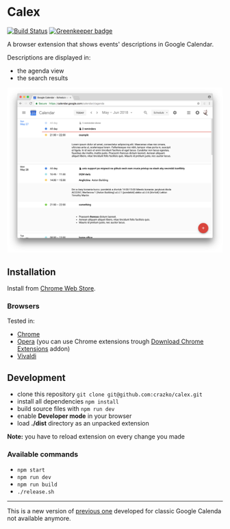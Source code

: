 # Calex

[![Build Status](https://travis-ci.org/crazko/calex.svg?branch=master)](https://travis-ci.org/crazko/calex) [![Greenkeeper badge](https://badges.greenkeeper.io/crazko/calex.svg)](https://greenkeeper.io/)

A browser extension that shows events' descriptions in Google Calendar.

Descriptions are displayed in:
- the agenda view
- the search results

![Calex in Google Calendar](docs/screenshot.png)

## Installation
Install from [Chrome Web Store](https://chrome.google.com/webstore/detail/calex-for-google-calendar/ccoehijdbponhcemihobmdpaeenmgchg).

### Browsers
Tested in:

- [Chrome](https://www.google.com/chrome/)
- [Opera](https://www.opera.com/) (you can use Chrome extensions trough [Download Chrome Extensions](https://addons.opera.com/en/extensions/details/download-chrome-extension-9/) addon)
- [Vivaldi](https://vivaldi.com/)

## Development

- clone this repository `git clone git@github.com:crazko/calex.git`
- install all dependencies `npm install`
- build source files with `npm run dev`
- enable **Developer mode** in your browser
- load **./dist** directory as an unpacked extension

**Note:** you have to reload extension on every change you made

### Available commands

- `npm start`
- `npm run dev`
- `npm run build`
- `./release.sh`

---

This is a new version of [previous one](https://github.com/crazko/calex-classic) developed for classic Google Calenda not available anymore.
